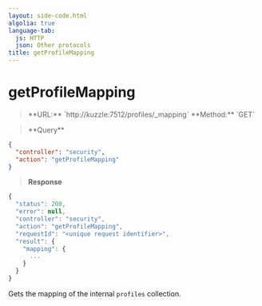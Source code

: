 ```yaml
---
layout: side-code.html
algolia: true
language-tab:
  js: HTTP
  json: Other protocols
title: getProfileMapping
---
```



# getProfileMapping



<blockquote class="js">
<p>
**URL:** `http://kuzzle:7512/profiles/_mapping`  
**Method:** `GET`
</p>
</blockquote>

<blockquote class="json">
<p>
**Query**
</p>
</blockquote>

```json
{
  "controller": "security",
  "action": "getProfileMapping"
}
```

>**Response**

```javascript
{
  "status": 200,                     
  "error": null,                     
  "controller": "security",
  "action": "getProfileMapping",
  "requestId": "<unique request identifier>",
  "result": {
    "mapping": {
      ...
    }
  }
}
```

Gets the mapping of the internal `profiles` collection.
